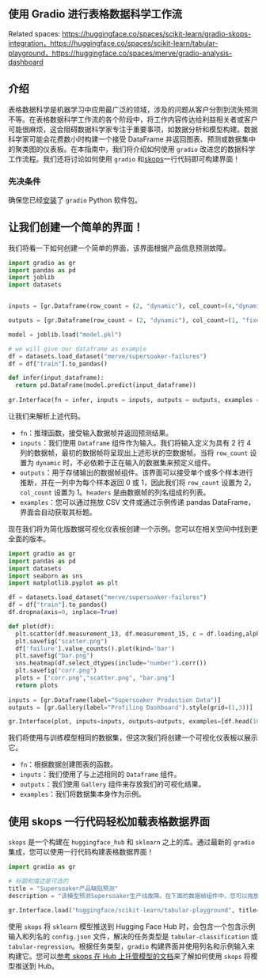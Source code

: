 ## 使用 Gradio 进行表格数据科学工作流

Related spaces: https://huggingface.co/spaces/scikit-learn/gradio-skops-integration，https://huggingface.co/spaces/scikit-learn/tabular-playground，https://huggingface.co/spaces/merve/gradio-analysis-dashboard

## 介绍

表格数据科学是机器学习中应用最广泛的领域，涉及的问题从客户分割到流失预测不等。在表格数据科学工作流的各个阶段中，将工作内容传达给利益相关者或客户可能很麻烦，这会阻碍数据科学家专注于重要事项，如数据分析和模型构建。数据科学家可能会花费数小时构建一个接受 DataFrame 并返回图表、预测或数据集中的聚类图的仪表板。在本指南中，我们将介绍如何使用 `gradio` 改进您的数据科学工作流程。我们还将讨论如何使用 `gradio` 和[skops](https://skops.readthedocs.io/en/stable/)一行代码即可构建界面！

### 先决条件

确保您已经[安装](/getting_started)了 `gradio` Python 软件包。

## 让我们创建一个简单的界面！

我们将看一下如何创建一个简单的界面，该界面根据产品信息预测故障。

```python
import gradio as gr
import pandas as pd
import joblib
import datasets


inputs = [gr.Dataframe(row_count = (2, "dynamic"), col_count=(4,"dynamic"), label="Input Data", interactive=1)]

outputs = [gr.Dataframe(row_count = (2, "dynamic"), col_count=(1, "fixed"), label="Predictions", headers=["Failures"])]

model = joblib.load("model.pkl")

# we will give our dataframe as example
df = datasets.load_dataset("merve/supersoaker-failures")
df = df["train"].to_pandas()

def infer(input_dataframe):
  return pd.DataFrame(model.predict(input_dataframe))
  
gr.Interface(fn = infer, inputs = inputs, outputs = outputs, examples = [[df.head(2)]]).launch()
```

让我们来解析上述代码。

* `fn`：推理函数，接受输入数据帧并返回预测结果。
* `inputs`：我们使用 `Dataframe` 组件作为输入。我们将输入定义为具有 2 行 4 列的数据帧，最初的数据帧将呈现出上述形状的空数据帧。当将 `row_count` 设置为 `dynamic` 时，不必依赖于正在输入的数据集来预定义组件。
* `outputs`：用于存储输出的数据帧组件。该界面可以接受单个或多个样本进行推断，并在一列中为每个样本返回 0 或 1，因此我们将 `row_count` 设置为 2，`col_count` 设置为 1。`headers` 是由数据帧的列名组成的列表。
* `examples`：您可以通过拖放 CSV 文件或通过示例传递 pandas DataFrame，界面会自动获取其标题。

现在我们将为简化版数据可视化仪表板创建一个示例。您可以在相关空间中找到更全面的版本。

<gradio-app space="gradio/tabular-playground"></gradio-app>

```python
import gradio as gr
import pandas as pd
import datasets
import seaborn as sns
import matplotlib.pyplot as plt

df = datasets.load_dataset("merve/supersoaker-failures")
df = df["train"].to_pandas()
df.dropna(axis=0, inplace=True)

def plot(df):
  plt.scatter(df.measurement_13, df.measurement_15, c = df.loading,alpha=0.5)
  plt.savefig("scatter.png")
  df['failure'].value_counts().plot(kind='bar')
  plt.savefig("bar.png")
  sns.heatmap(df.select_dtypes(include="number").corr())
  plt.savefig("corr.png")
  plots = ["corr.png","scatter.png", "bar.png"]
  return plots
  
inputs = [gr.Dataframe(label="Supersoaker Production Data")]
outputs = [gr.Gallery(label="Profiling Dashboard").style(grid=(1,3))]

gr.Interface(plot, inputs=inputs, outputs=outputs, examples=[df.head(100)], title="Supersoaker Failures Analysis Dashboard").launch()
```

<gradio-app space="gradio/gradio-analysis-dashboard-minimal"></gradio-app>

我们将使用与训练模型相同的数据集，但这次我们将创建一个可视化仪表板以展示它。

* `fn`：根据数据创建图表的函数。
* `inputs`：我们使用了与上述相同的 `Dataframe` 组件。
* `outputs`：我们使用 `Gallery` 组件来存放我们的可视化结果。
* `examples`：我们将数据集本身作为示例。

## 使用 skops 一行代码轻松加载表格数据界面

`skops` 是一个构建在 `huggingface_hub` 和 `sklearn` 之上的库。通过最新的 `gradio` 集成，您可以使用一行代码构建表格数据界面！

```python
import gradio as gr

# 标题和描述是可选的
title = "Supersoaker产品缺陷预测"
description = "该模型预测Supersoaker生产线故障。在下面的数据帧组件中，您可以拖放数据集的任意切片或自行编辑值。"

gr.Interface.load("huggingface/scikit-learn/tabular-playground", title=title, description=description).launch()
```

<gradio-app space="gradio/gradio-skops-integration"></gradio-app>

使用 `skops` 将 `sklearn` 模型推送到 Hugging Face Hub 时，会包含一个包含示例输入和列名的 `config.json` 文件，解决的任务类型是 `tabular-classification` 或 `tabular-regression`。根据任务类型，`gradio` 构建界面并使用列名和示例输入来构建它。您可以[参考 skops 在 Hub 上托管模型的文档](https://skops.readthedocs.io/en/latest/auto_examples/plot_hf_hub.html#sphx-glr-auto-examples-plot-hf-hub-py)来了解如何使用 `skops` 将模型推送到 Hub。
